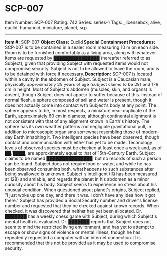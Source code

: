 # SCP-007
Item Number: SCP-007
Rating: 742
Series: series-1
Tags: _licensebox, alive, euclid, humanoid, miniature, planet, scp

---

**Item #:** SCP-007
**Object Class:** Euclid
**Special Containment Procedures:** SCP-007 is to be contained in a sealed room measuring 10 m on each side. Room is to be furnished comfortably as a living area, along with whatever items are requested by ███████████████ (hereafter referred to as Subject), given that providing Subject with requested items would not compromise security. Subject is not to be allowed to leave the room, and is to be detained with force if necessary.
**Description:** SCP-007 is located within a cavity in the abdomen of Subject. Subject is a Caucasian male, physically approximately 25 years of age (subject claims to be 28) and 176 cm in height. Most of Subject's abdomen (muscles, skin, and organs) is absent, though Subject does not appear to suffer because of this. Instead of normal flesh, a sphere composed of soil and water is present, though it does not actually come into contact with Subject's body at any point. The sphere appears to be, in most respects, a miniature near-duplicate of the Earth, approximately 60 cm in diameter, although continental alignment is not consistent with that of any alignment known in Earth's history. The sphere has its own weather patterns and negligible gravitational pull, in addition to microscopic organisms somewhat resembling those of modern-day Earth inhabiting it. Two intelligent species have been observed, though contact and communication with either has yet to be made. Technology levels of observed species must be checked at least once a week and, as of ██/████, are approximately equal to that of 15th-Century Earth.
Subject claims to be named ███████████████, but no records of such a person can be found. Subject does not require food or water, and while he has been observed consuming both, what happens to such substances after being swallowed is unknown. Subject is intelligent (IQ has been measured at 128) and amiable, and regards the planet in his abdomen as a minor curiosity about his body. Subject seems to experience no stress about his unusual condition. When questioned about planet's origins, Subject replied, "I just woke up one day, and there it was. I don't have any idea how it got there." Subject has provided a Social Security number and driver's license number and requested that they be checked against known records. When checked, it was discovered that neither had yet been allocated.
Dr. ███████ has a weekly chess game with Subject, during which Subject's mental health is evaluated. Dr. ███████ reports that Subject does not seem to mind the restricted living environment, and has yet to attempt to escape or show signs of violence or mental illness, though he has repeatedly requested a computer with an internet connection. It is recommended that this not be provided as it may be used to compromise security.